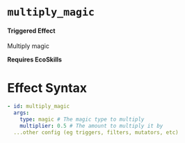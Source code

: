 # `multiply_magic`
#### Triggered Effect

Multiply magic

**Requires EcoSkills**

# Effect Syntax
```yaml
- id: multiply_magic
  args:
    type: magic # The magic type to multiply
    multiplier: 0.5 # The amount to multiply it by
  ...other config (eg triggers, filters, mutators, etc)
```